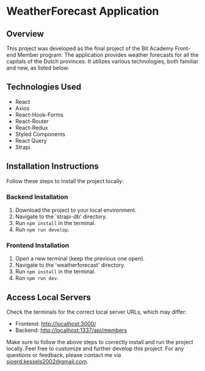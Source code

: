 # WeatherForecast Application

## Overview
This project was developed as the final project of the Bit Academy Front-end Member program. The application provides weather forecasts for all the capitals of the Dutch provinces. It utilizes various technologies, both familiar and new, as listed below.

## Technologies Used
- React
- Axios
- React-Hook-Forms
- React-Router
- React-Redux
- Styled Components
- React Query
- Strapi

## Installation Instructions
Follow these steps to install the project locally:

### Backend Installation
1. Download the project to your local environment.
2. Navigate to the 'strapi-db' directory.
3. Run `npm install` in the terminal.
4. Run `npm run develop`.

### Frontend Installation
1. Open a new terminal (keep the previous one open).
2. Navigate to the 'weatherforecast' directory.
3. Run `npm install` in the terminal.
4. Run `npm run dev`.

## Access Local Servers
Check the terminals for the correct local server URLs, which may differ:

- Frontend: [http://localhost:3000/](http://localhost:3000/)
- Backend: [http://localhost:1337/api/members](http://localhost:1337/api/members)

Make sure to follow the above steps to correctly install and run the project locally. Feel free to customize and further develop this project. For any questions or feedback, please contact me via [sjoerd.kessels2002@gmail.com](sjoerd.kessels2002@gmail.com).